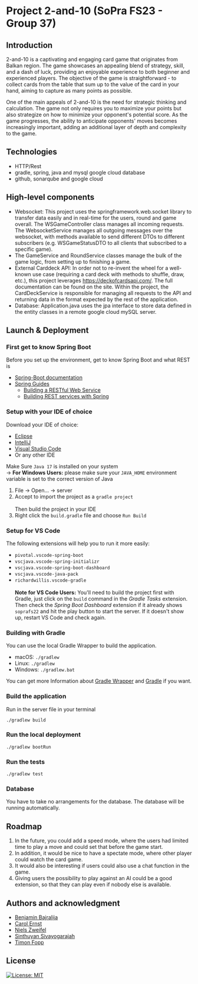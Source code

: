 # Project 2-and-10 (SoPra FS23 - Group 37)

## Introduction

2-and-10 is a captivating and engaging card game that originates from Balkan region. The game showcases an appealing blend of strategy, skill, and a dash of luck, providing an enjoyable experience to both beginner and experienced players. The objective of the game is straightforward - to collect cards from the table that sum up to the value of the card in your hand, aiming to capture as many points as possible.

One of the main appeals of 2-and-10 is the need for strategic thinking and calculation. The game not only requires you to maximize your points but also strategize on how to minimize your opponent's potential score. As the game progresses, the ability to anticipate opponents' moves becomes increasingly important, adding an additional layer of depth and complexity to the game.

## Technologies
- HTTP/Rest
- gradle, spring, java and mysql google cloud database
- github, sonarqube and google cloud

## High-level components
- Websocket: This project uses the springframework.web.socket library to transfer data easily and in real-time for the users, round and game overall. The WSGameController class manages all incoming requests. The WebsocketService manages all outgoing messages over the websocket, with methods available to send different DTOs to different subscribers (e.g. WSGameStatusDTO to all clients that subscribed to a specific game).
- The GameService and RoundService classes manage the bulk of the game logic, from setting up to finishing a game. 
- External Carddeck API: In order not to re-invent the wheel for a well-known use case (requiring a card deck with methods to shuffle, draw, etc.), this project leverages https://deckofcardsapi.com/. The full documentation can be found on the site. Within the project, the CardDeckService is responsible for managing all requests to the API and returning data in the format expected by the rest of the application.
- Database: Application.java uses the jpa interface to store data defined in the entity classes in a remote google cloud mySQL server.

## Launch & Deployment
### First get to know Spring Boot
Before you set up the environment, get to know Spring Boot and what REST is
- [Spring-Boot documentation](https://docs.spring.io/spring-boot/docs/current/reference/html/index.html)
- [Spring Guides](http://spring.io/guides)
    - [Building a RESTful Web Service](http://spring.io/guides/gs/rest-service/)
    - [Building REST services with Spring](http://spring.io/guides/tutorials/bookmarks/)

### Setup with your IDE of choice
Download your IDE of choice:
- [Eclipse](http://www.eclipse.org/downloads/)
- [IntelliJ](https://www.jetbrains.com/idea/download/)
- [Visual Studio Code](https://code.visualstudio.com/)
- Or any other IDE

Make Sure ```Java 17``` is installed on your system <br/>
-> **For Windows Users:** please make sure your ```JAVA_HOME``` environment variable is set to the correct version of Java

1. File -> Open... -> server
2. Accept to import the project as a ``gradle project`` <br/><br/>
   Then build the project in your IDE
3. Right click the ```build.gradle``` file and choose ```Run Build```

### Setup for VS Code
The following extensions will help you to run it more easily:
- `pivotal.vscode-spring-boot`
- `vscjava.vscode-spring-initializr`
- `vscjava.vscode-spring-boot-dashboard`
- `vscjava.vscode-java-pack`
- `richardwillis.vscode-gradle` <br/><br/>
  **Note for VS Code Users:** You'll need to build the project first with Gradle, just click on the `build` command in the _Gradle Tasks_ extension. Then check the _Spring Boot Dashboard_ extension if it already shows `soprafs22` and hit the play button to start the server. If it doesn't show up, restart VS Code and check again.

### Building with Gradle
You can use the local Gradle Wrapper to build the application.
-   macOS: `./gradlew`
-   Linux: `./gradlew`
-   Windows: `./gradlew.bat`

You can get more Information about [Gradle Wrapper](https://docs.gradle.org/current/userguide/gradle_wrapper.html) and [Gradle](https://gradle.org/docs/) if you want.

### Build the application
Run in the server file in your terminal
```
./gradlew build
```

### Run the local deployment
```
./gradlew bootRun
```
### Run the tests

```
./gradlew test
```
### Database
You have to take no arrangements for the database. The database will be running automatically.

## Roadmap
1. In the future, you could add a speed mode, where the users had limited time to play a move and could set that before the game start.
2. In addition, it would be nice to have a spectate mode, where other player could watch the card game.
3. It would also be interesting if users could also use a chat function in the game.
4. Giving users the possibility to play against an AI could be a good extension, so that they can play even if nobody else is available.

## Authors and acknowledgment

- [Benjamin Bajralija](https://github.com/bbajrari)
- [Carol Ernst](https://github.com/carolernst-uzh)
- [Niels Zweifel](https://github.com/itsniezwe)
- [Sinthuyan Sivayogarajah](https://github.com/Sinthuyan97)
- [Timon Fopp](https://github.com/trofej)

## License
[![License: MIT](https://img.shields.io/badge/License-MIT-yellow.svg)](https://opensource.org/licenses/MIT)
